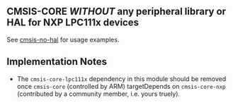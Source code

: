 CMSIS-CORE _WITHOUT_ any peripheral library or HAL for NXP LPC111x devices
----

See [cmsis-no-hal](https://github.com/scottt/cmsis-no-hal) for usage examples.


Implementation Notes
-----
* The `cmsis-core-lpc111x` dependency in this module should be removed once `cmsis-core` (controlled by ARM) targetDepends on `cmsis-core-nxp` (contributed by a community member, i.e. yours truely).
